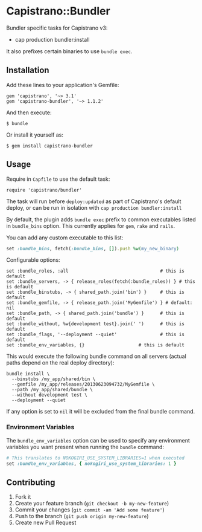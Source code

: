 # Capistrano::Bundler

Bundler specific tasks for Capistrano v3:

   * cap production bundler:install

It also prefixes certain binaries to use `bundle exec`.

## Installation

Add these lines to your application's Gemfile:

    gem 'capistrano', '~> 3.1'
    gem 'capistrano-bundler', '~> 1.1.2'

And then execute:

    $ bundle

Or install it yourself as:

    $ gem install capistrano-bundler

## Usage

Require in `Capfile` to use the default task:

    require 'capistrano/bundler'

The task will run before `deploy:updated` as part of Capistrano's default deploy, or can be run in isolation with `cap production bundler:install`

By default, the plugin adds `bundle exec` prefix to common executables listed in `bundle_bins` option. This currently applies for `gem`, `rake` and `rails`.

You can add any custom executable to this list:
```ruby
set :bundle_bins, fetch(:bundle_bins, []).push %w(my_new_binary)
```

Configurable options:

    set :bundle_roles, :all                                  # this is default
    set :bundle_servers, -> { release_roles(fetch(:bundle_roles)) } # this is default
    set :bundle_binstubs, -> { shared_path.join('bin') }     # this is default
    set :bundle_gemfile, -> { release_path.join('MyGemfile') } # default: nil
    set :bundle_path, -> { shared_path.join('bundle') }      # this is default
    set :bundle_without, %w{development test}.join(' ')      # this is default
    set :bundle_flags, '--deployment --quiet'                # this is default
    set :bundle_env_variables, {}                    # this is default

This would execute the following bundle command on all servers
(actual paths depend on the real deploy directory):

    bundle install \
      --binstubs /my_app/shared/bin \
      --gemfile /my_app/releases/20130623094732/MyGemfile \
      --path /my_app/shared/bundle \
      --without development test \
      --deployment --quiet

If any option is set to `nil` it will be excluded from the final bundle command.

### Environment Variables

The `bundle_env_variables` option can be used to specify any environment variables you want present when running the `bundle` command:

```ruby
# This translates to NOKOGIRI_USE_SYSTEM_LIBRARIES=1 when executed
set :bundle_env_variables, { nokogiri_use_system_libraries: 1 }
```

## Contributing

1. Fork it
2. Create your feature branch (`git checkout -b my-new-feature`)
3. Commit your changes (`git commit -am 'Add some feature'`)
4. Push to the branch (`git push origin my-new-feature`)
5. Create new Pull Request
